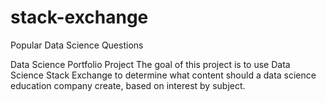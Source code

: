 # stack-exchange
Popular Data Science Questions

Data Science Portfolio Project
The goal of this project is to use Data Science Stack Exchange to determine what content should a data science education company create, based on interest by subject.
